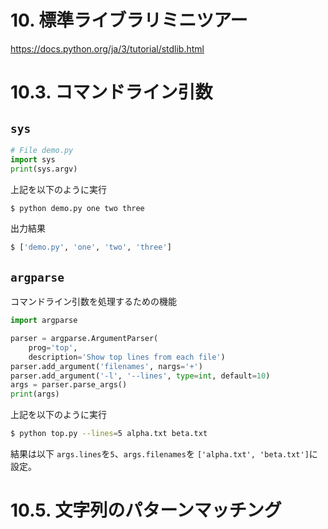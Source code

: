 # 10. 標準ライブラリミニツアー

https://docs.python.org/ja/3/tutorial/stdlib.html

# 10.3. コマンドライン引数

## `sys`

```python
# File demo.py
import sys
print(sys.argv)
```

上記を以下のように実行
```bash
$ python demo.py one two three
```
出力結果
```bash
$ ['demo.py', 'one', 'two', 'three']
```

## `argparse`

コマンドライン引数を処理するための機能
```python
import argparse

parser = argparse.ArgumentParser(
    prog='top',
    description='Show top lines from each file')
parser.add_argument('filenames', nargs='+')
parser.add_argument('-l', '--lines', type=int, default=10)
args = parser.parse_args()
print(args)
```

上記を以下のように実行
```bash
$ python top.py --lines=5 alpha.txt beta.txt
```

結果は以下
`args.lines`を`5`、`args.filenames`を `['alpha.txt', 'beta.txt']`に設定。

# 10.5. 文字列のパターンマッチング




